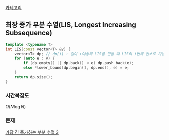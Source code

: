 [카테고리](/README.md)
## 최장 증가 부분 수열(LIS, Longest Increasing Subsequence)
```cpp
template <typename T>
int LIS(const vector<T> &v) {
    vector<T> dp; // dp[i] : 길이 i이상의 LIS를 만들 때 LIS의 i번째 원소로 가능한 최소값
    for (auto e : v) {
        if (dp.empty() || dp.back() < e) dp.push_back(e);
        else *lower_bound(dp.begin(), dp.end(), e) = e;
    }
    return dp.size();
}
```
### 시간복잡도
$O(N \log{N})$   

### 문제
[가장 긴 증가하는 부분 수열 3](https://www.acmicpc.net/problem/12738)   